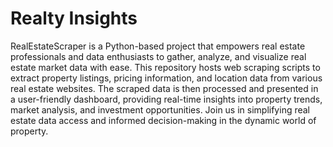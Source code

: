 # Realty Insights

RealEstateScraper is a Python-based project that empowers real estate professionals and data enthusiasts to gather, analyze, and visualize real estate market data with ease. This repository hosts web scraping scripts to extract property listings, pricing information, and location data from various real estate websites. The scraped data is then processed and presented in a user-friendly dashboard, providing real-time insights into property trends, market analysis, and investment opportunities. Join us in simplifying real estate data access and informed decision-making in the dynamic world of property.
